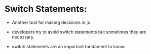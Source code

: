 # Switch Statements:
- Another tool for making decisions in js

- developers try to avoid switch statements but sometimes they are necessary.

- switch statements are an important fundament to know.